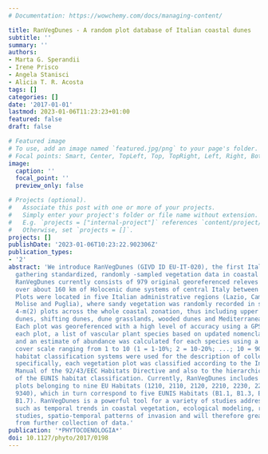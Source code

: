 ```yaml
---
# Documentation: https://wowchemy.com/docs/managing-content/

title: RanVegDunes - A random plot database of Italian coastal dunes
subtitle: ''
summary: ''
authors:
- Marta G. Sperandii
- Irene Prisco
- Angela Stanisci
- Alicia T. R. Acosta
tags: []
categories: []
date: '2017-01-01'
lastmod: 2023-01-06T11:23:23+01:00
featured: false
draft: false

# Featured image
# To use, add an image named `featured.jpg/png` to your page's folder.
# Focal points: Smart, Center, TopLeft, Top, TopRight, Left, Right, BottomLeft, Bottom, BottomRight.
image:
  caption: ''
  focal_point: ''
  preview_only: false

# Projects (optional).
#   Associate this post with one or more of your projects.
#   Simply enter your project's folder or file name without extension.
#   E.g. `projects = ["internal-project"]` references `content/project/deep-learning/index.md`.
#   Otherwise, set `projects = []`.
projects: []
publishDate: '2023-01-06T10:23:22.902306Z'
publication_types:
- '2'
abstract: 'We introduce RanVegDunes (GIVD ID EU-IT-020), the first Italian database
  gathering standardized, randomly -sampled vegetation data in coastal dune environments.
  RanVegDunes currently consists of 979 original georeferenced releves randomly collected
  over about 160 km of Holocenic dune systems of central Italy between 2002 and 2015.
  Plots were located in five Italian administrative regions (Lazio, Campania, Abruzzo,
  Molise and Puglia), where sandy vegetation was randomly recorded in standardized
  4-m(2) plots across the whole coastal zonation, thus including upper beach, embryo
  dunes, shifting dunes, dune grasslands, wooded dunes and Mediterranean forests.
  Each plot was georeferenced with a high level of accuracy using a GPS unit. For
  each plot, a list of vascular plant species based on updated nomenclature was compiled,
  and an estimate of abundance was calculated for each species using a percentage
  cover scale ranging from 1 to 10 (1 = 1-10%; 2 = 10-20%; ...; 10 = 90-100%). Two
  habitat classification systems were used for the description of collected plots:
  specifically, each vegetation plot was classified according to the Interpretation
  Manual of the 92/43/EEC Habitats Directive and also to the hierarchical structure
  of the EUNIS habitat classification. Currently, RanVegDunes includes vegetation
  plots belonging to nine EU Habitats (1210, 2110, 2120, 2210, 2230, 2250, 2260, 2270,
  9340), which in turn correspond to five EUNIS Habitats (B1.1, B1.3, B1.4, B1.6,
  B1.7). RanVegDunes is a powerful tool for a variety of studies addressing topics
  such as temporal trends in coastal vegetation, ecological modeling, re-visitation
  studies, spatio-temporal patterns of invasion and will therefore greatly benefit
  from further collection of data.'
publication: '*PHYTOCOENOLOGIA*'
doi: 10.1127/phyto/2017/0198
---
```

